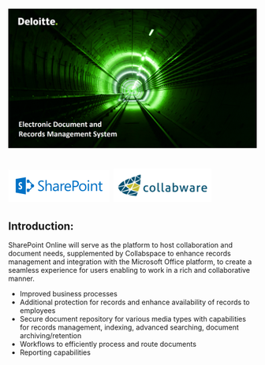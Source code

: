 ![Welcome image](/images/welcome.png)

# ![Welcome image](/images/SP10.png) ![Welcome image](/images/Collabware.png)


## Introduction:

SharePoint Online will serve as the platform to host collaboration and document needs, supplemented by Collabspace to enhance records management and integration with the Microsoft Office platform, to create a seamless experience for users enabling to work in a rich and collaborative manner.

-   Improved business processes
-   Additional protection for records and enhance availability of records to employees
-   Secure document repository for various media types with capabilities for records management, indexing, advanced searching, document archiving/retention
-   Workflows to efficiently process and route documents
-   Reporting capabilities
